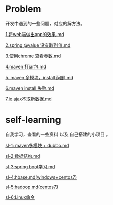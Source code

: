 # Problem  
开发中遇到的一些问题，对应的解方法。


[1.将web端做出app的效果.md](https://github.com/solar233/Problem/blob/master/1.%E5%B0%86web%E7%AB%AF%E5%81%9A%E5%87%BAapp%E7%9A%84%E6%95%88%E6%9E%9C.md)   

[2.spring @value 没有取到值.md](https://github.com/solar233/Problem/blob/master/2.spring%20%40value%20%E6%B2%A1%E6%9C%89%E5%8F%96%E5%88%B0%E5%80%BC.md)  

[3.使用chrome 查看参数.md](https://github.com/solar233/Problem/blob/master/3.%E4%BD%BF%E7%94%A8chrome%20%E6%9F%A5%E7%9C%8B%E5%8F%82%E6%95%B0.md)  

[4.maven 打jar包.md](https://github.com/solar233/Problem/blob/master/4.maven%20%E6%89%93jar%E5%8C%85.md)  

[5. maven 多模块，install 问题.md](https://github.com/solar233/Problem/blob/master/5.%20maven%20%E5%A4%9A%E6%A8%A1%E5%9D%97%EF%BC%8Cinstall%20%E9%97%AE%E9%A2%98.md)

[6.maven install 失败.md](https://github.com/solar233/Problem/blob/master/6.maven%20install%20%E5%A4%B1%E8%B4%A5.md)    

[7.ie ajax不取新数据.md](https://github.com/solar233/Problem/blob/master/7.ie%20ajax%E4%B8%8D%E5%8F%96%E6%96%B0%E6%95%B0%E6%8D%AE.md)



# self-learning  
自我学习，查看的一些资料 以及 自己搭建的小项目 。 

[sl-1: maven多模块 + dubbo.md](https://github.com/solar233/Problem/blob/master/self-learning/sl-1:%20maven%E5%A4%9A%E6%A8%A1%E5%9D%97%20%2B%20dubbo.md)

[sl-2:数据结构.md](https://github.com/solar233/Problem/blob/master/self-learning/sl-2:%E6%95%B0%E6%8D%AE%E7%BB%93%E6%9E%84.md)

[sl-3:spring boot学习.md](https://github.com/solar233/Problem/blob/master/self-learning/sl-3:spring%20boot%E5%AD%A6%E4%B9%A0.md)  

[sl-4:hbase.md(windows+centos7)](https://github.com/solar233/Problem/blob/master/self-learning/sl-4%20hbase.md)   

[sl-5:hadoop.md(centos7)](https://github.com/solar233/Problem/blob/master/self-learning/sl-5:hadoop.md)  

[sl-6:Linux命令](https://github.com/solar233/Problem/blob/master/self-learning/sl-6:Linux%E5%91%BD%E4%BB%A4.md)

